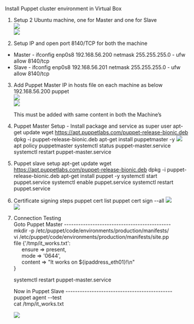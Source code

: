 Install Puppet cluster environment in Virtual Box

1. Setup 2 Ubuntu machine, one for Master and one for Slave</br>
![](https://i.imgur.com/Znmmhor.png)</br>
![](https://i.imgur.com/2gUvPET.png)

2. Setup IP and open port 8140/TCP for both the machine
* Master
        - ifconfig enp0s8 192.168.56.200 netmask 255.255.255.0
        - ufw allow 8140/tcp
* Slave
        - ifconfig enp0s8 192.168.56.201 netmask 255.255.255.0
        - ufw allow 8140/tcp

3. Add Puppet Master IP in hosts file on each machine as below</br>
192.168.56.200 puppet</br>
![](https://i.imgur.com/IIib4Qr.png)</br>
![](https://i.imgur.com/Ut38wvR.png)

    This must be added with same content in both the Machine’s

4. Puppet Master Setup - Install package and service as super user
apt-get update
wget https://apt.puppetlabs.com/puppet-release-bionic.deb
dpkg -i puppet-release-bionic.deb
apt-get install puppetmaster -y
![](https://i.imgur.com/L8XKP2D.png)</br>
apt policy puppetmaster
systemctl status puppet-master.service
systemctl restart puppet-master.service

5. Puppet slave setup
apt-get update
wget https://apt.puppetlabs.com/puppet-release-bionic.deb
dpkg -i puppet-release-bionic.deb
apt-get install puppet -y
systemctl start puppet.service
systemctl enable puppet.service
systemctl restart puppet.service

6. Certificate signing steps
puppet cert list
puppet cert sign --all
![](https://i.imgur.com/BmyGJz1.png)</br>
![](https://i.imgur.com/mwSsy73.png)

7. Connection Testing </br>
Goto Puppet Master ---------------------------------------------</br>
mkdir -p /etc/puppet/code/environments/production/manifests/ </br>
vi /etc/puppet/code/environments/production/manifests/site.pp</br>
file {'/tmp/it\_works.txt':</br>
`   `ensure   => present,</br>
`   `mode     => '0644',</br>
`   `content  => "It works on ${ipaddress\_eth01}!\n" </br>
}

    systemctl restart puppet-master.service

    Now in Puppet Slave ---------------------------------------------</br>
puppet agent --test</br>
cat /tmp/it\_works.txt

   ![](https://i.imgur.com/8uFsDDT.png)


